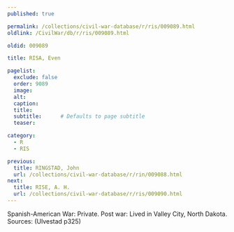 ```yaml
---
published: true

permalink: /collections/civil-war-database/r/ris/009089.html
oldlink: /CivilWar/db/r/ris/009089.html

oldid: 009089

title: RISA, Even

pagelist:
  exclude: false
  order: 9089
  image: 
  alt:
  caption:
  title:
  subtitle:      # Defaults to page subtitle
  teaser:

category: 
  - R 
  - RIS

previous:
  title: RINGSTAD, John
  url: /collections/civil-war-database/r/rin/009088.html  
next:
  title: RISE, A. H.
  url: /collections/civil-war-database/r/ris/009090.html   
---
```

Spanish-American War: Private. Post war: Lived in Valley City, North Dakota. Sources: (Ulvestad p325)